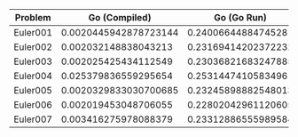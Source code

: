 Problem|Go (Compiled)|Go (Go Run)|Groovy (Direct)|Groovy (NailGun)|JavaScript|Python|Ruby
---|---|---|---|---|---|---|---
Euler001|0.0020445942878723144|0.2400664488474528|1.0434832572937012|0.025338125228881837|0.0732189655303955|0.017482066154479982|0.09329657554626465
Euler002|0.002032148838043213|0.23169414202372232|0.9787059624989828|0.020290064811706542|0.07087666988372802|0.017689776420593262|0.09335482120513916
Euler003|0.002025425434112549|0.23036821683247885|1.0105973879496257|0.02481231689453125|0.0710214376449585|0.0185300350189209|0.0935718297958374
Euler004|0.025379836559295654|0.2531447410583496|1.1130305131276448|0.05097925662994385|0.1234971046447754|0.227026629447937|0.29255568981170654
Euler005|0.0020329833030700685|0.23245898882548013|1.1191364129384358|0.03761670589447021|0.0738649845123291|0.02345166206359863|0.09352712631225586
Euler006|0.002019453048706055|0.22802042961120605|1.0122312704722087|0.01998763084411621|0.0726175308227539|0.017100882530212403|0.093635892868042
Euler007|0.003416275978088379|0.23312886555989584|1.4486167430877686|0.2539334297180176|0.3296401023864746|0.12355496883392333|0.09322175979614258
